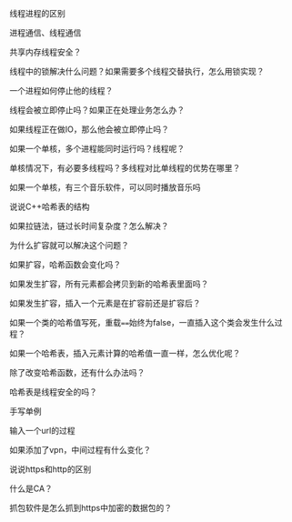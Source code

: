 线程进程的区别

进程通信、线程通信

共享内存线程安全？

线程中的锁解决什么问题？如果需要多个线程交替执行，怎么用锁实现？

一个进程如何停止他的线程？

线程会被立即停止吗？如果正在处理业务怎么办？

如果线程正在做IO，那么他会被立即停止吗？

如果一个单核，多个进程能同时运行吗？线程呢？

单核情况下，有必要多线程吗？多线程对比单线程的优势在哪里？

如果一个单核，有三个音乐软件，可以同时播放音乐吗

说说C++哈希表的结构

如果拉链法，链过长时间复杂度？怎么解决？

为什么扩容就可以解决这个问题？

如果扩容，哈希函数会变化吗？

如果发生扩容，所有元素都会拷贝到新的哈希表里面吗？

如果发生扩容，插入一个元素是在扩容前还是扩容后？

如果一个类的哈希值写死，重载`==`始终为false，一直插入这个类会发生什么过程？

如果一个哈希表，插入元素计算的哈希值一直一样，怎么优化呢？

除了改变哈希函数，还有什么办法吗？

哈希表是线程安全的吗？

手写单例

输入一个url的过程

如果添加了vpn，中间过程有什么变化？

说说https和http的区别

什么是CA？

抓包软件是怎么抓到https中加密的数据包的？
